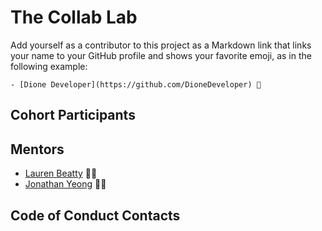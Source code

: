 # The Collab Lab

Add yourself as a contributor to this project as a Markdown link that links your name to your GitHub profile and shows your favorite emoji, as in the following example:

    - [Dione Developer](https://github.com/DioneDeveloper) 💅

## Cohort Participants

## Mentors
- [Lauren Beatty](https://github.com/laurenmbeatty) 👩‍🎤
- [Jonathan Yeong](https://github.com/jonathanyeong) 🧗‍♂️
## Code of Conduct Contacts
